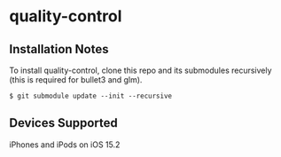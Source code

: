 # quality-control

## Installation Notes
To install quality-control, clone this repo and its submodules recursively (this is required for bullet3 and glm).

```
$ git submodule update --init --recursive
```

## Devices Supported
iPhones and iPods on iOS 15.2
